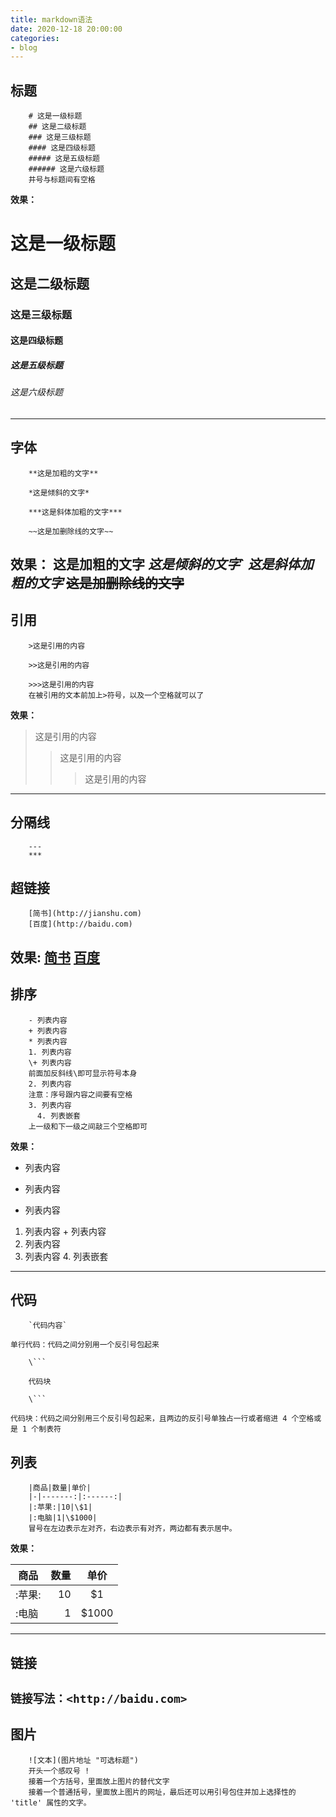 ```yaml
---
title: markdown语法
date: 2020-12-18 20:00:00
categories:
- blog 
---
```



## 标题
```
	# 这是一级标题
	## 这是二级标题
	### 这是三级标题
	#### 这是四级标题
	##### 这是五级标题
	###### 这是六级标题
	井号与标题间有空格
```
**效果：**

# 这是一级标题
## 这是二级标题
### 这是三级标题
#### 这是四级标题
##### 这是五级标题
###### 这是六级标题
	
---
## 字体
```
	**这是加粗的文字**

	*这是倾斜的文字*

	***这是斜体加粗的文字***

	~~这是加删除线的文字~~
```
**效果：**
**这是加粗的文字**
*这是倾斜的文字*`
***这是斜体加粗的文字***
~~这是加删除线的文字~~
---
## 引用
```
	>这是引用的内容

	>>这是引用的内容

	>>>这是引用的内容
	在被引用的文本前加上>符号，以及一个空格就可以了
```
**效果：**
>这是引用的内容
>>这是引用的内容
>>>这是引用的内容
***
## 分隔线
```
	---
	***
```
## 超链接
```
	[简书](http://jianshu.com)
	[百度](http://baidu.com)
```
**效果:**
[简书](http://jianshu.com)
[百度](http://baidu.com)
---
## 排序
```
	- 列表内容
	+ 列表内容
	* 列表内容
	1. 列表内容 
	\+ 列表内容	
	前面加反斜线\即可显示符号本身			  
	2. 列表内容
	注意：序号跟内容之间要有空格
	3. 列表内容
	  4. 列表嵌套
	上一级和下一级之间敲三个空格即可
```
**效果：**

- 列表内容
+ 列表内容
* 列表内容
1. 列表内容 
\+ 列表内容	
2. 列表内容
3. 列表内容
   4. 列表嵌套
---
## 代码
```
	`代码内容`

单行代码：代码之间分别用一个反引号包起来

	\```

	代码块

	\```

代码块：代码之间分别用三个反引号包起来，且两边的反引号单独占一行或者缩进 4 个空格或是 1 个制表符
```
## 列表
```
	|商品|数量|单价|
	|-|-------:|:------:|
	|:苹果:|10|\$1|
	|:电脑|1|\$1000|
	冒号在左边表示左对齐，右边表示有对齐，两边都有表示居中。
```
**效果：**

|商品|数量|单价|
|-|-------:|:------:|
|:苹果:|10|\$1|
|:电脑|1|\$1000|

---
## 链接

`链接写法：<http://baidu.com>`
---
## 图片
```
	![文本](图片地址 "可选标题")	
	开头一个感叹号 !
	接着一个方括号，里面放上图片的替代文字
	接着一个普通括号，里面放上图片的网址，最后还可以用引号包住并加上选择性的 'title' 属性的文字。
```
